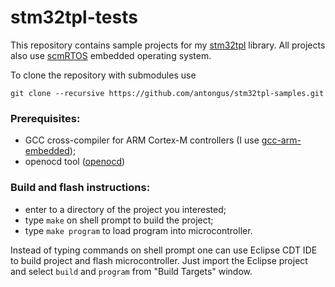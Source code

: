 stm32tpl-tests
==============

This repository contains sample projects for my [stm32tpl][stm32tpl] library.
All projects also use [scmRTOS][scmrtos] embedded operating system.

To clone the repository with submodules use

`git clone --recursive https://github.com/antongus/stm32tpl-samples.git`

### Prerequisites:
- GCC cross-compiler for ARM Cortex-M controllers (I use [gcc-arm-embedded][toolchain]);
- openocd tool ([openocd][openocd])

### Build and flash instructions:
- enter to a directory of the project you interested;
- type `make` on shell prompt to build the project;
- type `make program` to load program into microcontroller.

Instead of typing commands on shell prompt one can use Eclipse CDT IDE to build project and flash microcontroller.
Just import the Eclipse project and select `build` and `program` from "Build Targets" window.

[scmrtos]: https://github.com/scmrtos/scmrtos
[stm32tpl]: https://github.com/antongus/stm32tpl
[openocd]: http://openocd.org/
[toolchain]: https://developer.arm.com/open-source/gnu-toolchain/gnu-rm/downloads